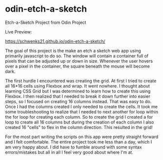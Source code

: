 # odin-etch-a-sketch
Etch-a-Sketch Project from Odin Project

Live Preview:

https://schwenks21.github.io/odin-etch-a-sketch/

The goal of this project is the make an etch a sketch web app using primarily javascript to do so.  The window will contain a container full of pixels that can be adjusted up or down in size.  Whenever the user hovers over a pixel in the container, the square beneath the mouse will become dark.

The first hurdle I encountered was creating the grid.  At first I tried to create all 16*16 cells using Flexbox and wrap.  It went nowhere.  I thought about learning CSS Grid but I was determined to learn how to create this using Flexbox.  I then realized that I needed to break it down further into easier steps, so I focused on creating 16 columns instead.  That was easy to do.  Once I had the columns created I only needed to create the cells.  It took me some troubleshooting to realize that I needed to next another for loop within the for loop for creating each column.  So to create the grid I created a for loop to create all 16 columns but during the creation of each column I also created 16 "cells" to flex in the column direction.  This resulted in the grid!

For the most part writing the scripts on this app were pretty straight forward and I felt comfortable.  The entire project took me less than a day, which I am very happy about.  I did have to fumble around with some syntax errors/mistakes but all in all I feel very good about where I'm at.